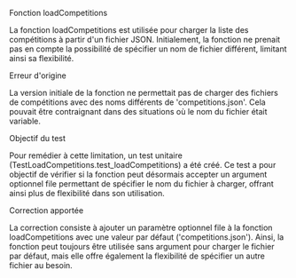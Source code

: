 Fonction loadCompetitions

La fonction loadCompetitions est utilisée pour charger la liste des compétitions à partir d'un fichier JSON. Initialement, la fonction ne prenait pas en compte la possibilité de spécifier un nom de fichier différent, limitant ainsi sa flexibilité.

Erreur d'origine

La version initiale de la fonction ne permettait pas de charger des fichiers de compétitions avec des noms différents de 'competitions.json'. Cela pouvait être contraignant dans des situations où le nom du fichier était variable.

Objectif du test

Pour remédier à cette limitation, un test unitaire (TestLoadCompetitions.test_loadCompetitions) a été créé. Ce test a pour objectif de vérifier si la fonction peut désormais accepter un argument optionnel file permettant de spécifier le nom du fichier à charger, offrant ainsi plus de flexibilité dans son utilisation.

Correction apportée

La correction consiste à ajouter un paramètre optionnel file à la fonction loadCompetitions avec une valeur par défaut ('competitions.json'). Ainsi, la fonction peut toujours être utilisée sans argument pour charger le fichier par défaut, mais elle offre également la flexibilité de spécifier un autre fichier au besoin.
